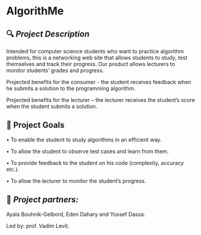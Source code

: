 # AlgorithMe 

 :mag: 
_Project Description_
----------------------------------------
Intended for computer science students who want to practice algorithm problems, this is a networking web site that allows students to study, test themselves and track their progress. 
Our product allows lecturers to monitor students’ grades and progress. 

Projected benefits for the consumer - the student receives feedback when he submits a solution to the programming algorithm.

Projected benefits for the lecturer – the lecturer receives the student’s score when the student submits a solution.

 :dart:
 Project Goals
----------------------------------------
•	To enable the student to study algorithms in an efficient way.

•	To allow the student to observe test cases and learn from them.	

•	To provide feedback to the student on his code (complexity, accuracy etc.).

•	To allow the lecturer to monitor the student’s progress.


:pushpin:
_Project partners:_
----------------------------------------
Ayala Bouhnik-Gelbord, Eden Dahary and Yossef Dassa.

Led by: prof. Vadim Levit.
